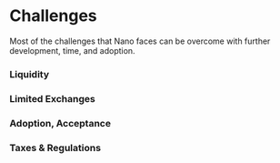 # Challenges

Most of the challenges that Nano faces can be overcome with further development, time, and adoption.

### Liquidity

### Limited Exchanges

### Adoption, Acceptance

### Taxes & Regulations
